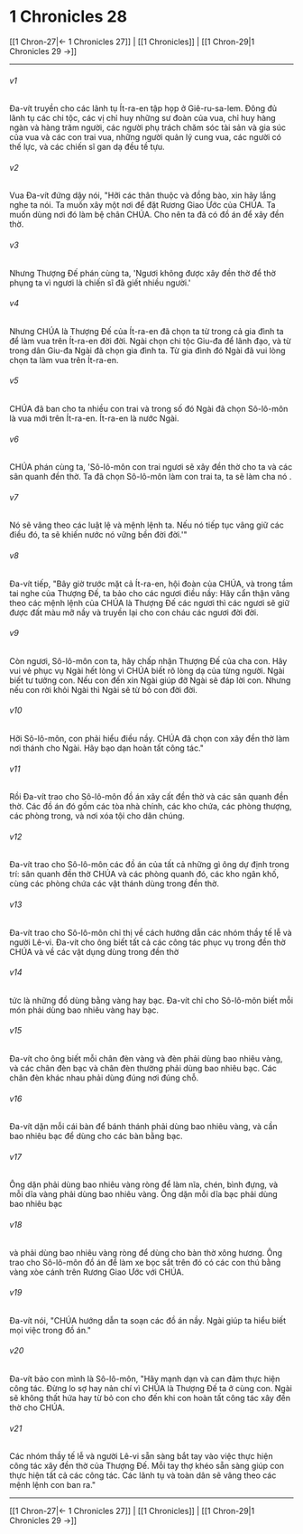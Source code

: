 # 1 Chronicles 28

[[1 Chron-27|← 1 Chronicles 27]] | [[1 Chronicles]] | [[1 Chron-29|1 Chronicles 29 →]]
***



###### v1 
Đa-vít truyền cho các lãnh tụ Ít-ra-en tập họp ở Giê-ru-sa-lem. Đông đủ lãnh tụ các chi tộc, các vị chỉ huy những sư đoàn của vua, chỉ huy hàng ngàn và hàng trăm người, các người phụ trách chăm sóc tài sản và gia súc của vua và các con trai vua, những người quản lý cung vua, các người có thế lực, và các chiến sĩ gan dạ đều tề tựu. 

###### v2 
Vua Đa-vít đứng dậy nói, "Hỡi các thân thuộc và đồng bào, xin hãy lắng nghe ta nói. Ta muốn xây một nơi để đặt Rương Giao Ước của CHÚA. Ta muốn dùng nơi đó làm bệ chân CHÚA. Cho nên ta đã có đồ án để xây đền thờ. 

###### v3 
Nhưng Thượng Đế phán cùng ta, 'Ngươi không được xây đền thờ để thờ phụng ta vì ngươi là chiến sĩ đã giết nhiều người.' 

###### v4 
Nhưng CHÚA là Thượng Đế của Ít-ra-en đã chọn ta từ trong cả gia đình ta để làm vua trên Ít-ra-en đời đời. Ngài chọn chi tộc Giu-đa để lãnh đạo, và từ trong dân Giu-đa Ngài đã chọn gia đình ta. Từ gia đình đó Ngài đã vui lòng chọn ta làm vua trên Ít-ra-en. 

###### v5 
CHÚA đã ban cho ta nhiều con trai và trong số đó Ngài đã chọn Sô-lô-môn là vua mới trên Ít-ra-en. Ít-ra-en là nước Ngài. 

###### v6 
CHÚA phán cùng ta, 'Sô-lô-môn con trai ngươi sẽ xây đền thờ cho ta và các sân quanh đền thờ. Ta đã chọn Sô-lô-môn làm con trai ta, ta sẽ làm cha nó . 

###### v7 
Nó sẽ vâng theo các luật lệ và mệnh lệnh ta. Nếu nó tiếp tục vâng giữ các điều đó, ta sẽ khiến nước nó vững bền đời đời.'" 

###### v8 
Đa-vít tiếp, "Bây giờ trước mặt cả Ít-ra-en, hội đoàn của CHÚA, và trong tầm tai nghe của Thượng Đế, ta bảo cho các ngươi điều nầy: Hãy cẩn thận vâng theo các mệnh lệnh của CHÚA là Thượng Đế các ngươi thì các ngươi sẽ giữ được đất màu mỡ nầy và truyền lại cho con cháu các ngươi đời đời. 

###### v9 
Còn ngươi, Sô-lô-môn con ta, hãy chấp nhận Thượng Đế của cha con. Hãy vui vẻ phục vụ Ngài hết lòng vì CHÚA biết rõ lòng dạ của từng người. Ngài biết tư tưởng con. Nếu con đến xin Ngài giúp đỡ Ngài sẽ đáp lời con. Nhưng nếu con rời khỏi Ngài thì Ngài sẽ từ bỏ con đời đời. 

###### v10 
Hỡi Sô-lô-môn, con phải hiểu điều nầy. CHÚA đã chọn con xây đền thờ làm nơi thánh cho Ngài. Hãy bạo dạn hoàn tất công tác." 

###### v11 
Rồi Đa-vít trao cho Sô-lô-môn đồ án xây cất đền thờ và các sân quanh đền thờ. Các đồ án đó gồm các tòa nhà chính, các kho chứa, các phòng thượng, các phòng trong, và nơi xóa tội cho dân chúng. 

###### v12 
Đa-vít trao cho Sô-lô-môn các đồ án của tất cả những gì ông dự định trong trí: sân quanh đền thờ CHÚA và các phòng quanh đó, các kho ngân khố, cùng các phòng chứa các vật thánh dùng trong đền thờ. 

###### v13 
Đa-vít trao cho Sô-lô-môn chỉ thị về cách hướng dẫn các nhóm thầy tế lễ và người Lê-vi. Đa-vít cho ông biết tất cả các công tác phục vụ trong đền thờ CHÚA và về các vật dụng dùng trong đền thờ 

###### v14 
tức là những đồ dùng bằng vàng hay bạc. Đa-vít chỉ cho Sô-lô-môn biết mỗi món phải dùng bao nhiêu vàng hay bạc. 

###### v15 
Đa-vít cho ông biết mỗi chân đèn vàng và đèn phải dùng bao nhiêu vàng, và các chân đèn bạc và chân đèn thường phải dùng bao nhiêu bạc. Các chân đèn khác nhau phải dùng đúng nơi đúng chỗ. 

###### v16 
Đa-vít dặn mỗi cái bàn để bánh thánh phải dùng bao nhiêu vàng, và cần bao nhiêu bạc để dùng cho các bàn bằng bạc. 

###### v17 
Ông dặn phải dùng bao nhiêu vàng ròng để làm nĩa, chén, bình đựng, và mỗi dĩa vàng phải dùng bao nhiêu vàng. Ông dặn mỗi dĩa bạc phải dùng bao nhiêu bạc 

###### v18 
và phải dùng bao nhiêu vàng ròng để dùng cho bàn thờ xông hương. Ông trao cho Sô-lô-môn đồ án để làm xe bọc sắt trên đó có các con thú bằng vàng xòe cánh trên Rương Giao Ước với CHÚA. 

###### v19 
Đa-vít nói, "CHÚA hướng dẫn ta soạn các đồ án nầy. Ngài giúp ta hiểu biết mọi việc trong đồ án." 

###### v20 
Đa-vít bảo con mình là Sô-lô-môn, "Hãy mạnh dạn và can đảm thực hiện công tác. Đừng lo sợ hay nản chí vì CHÚA là Thượng Đế ta ở cùng con. Ngài sẽ không thất hứa hay từ bỏ con cho đến khi con hoàn tất công tác xây đền thờ cho CHÚA. 

###### v21 
Các nhóm thầy tế lễ và người Lê-vi sẵn sàng bắt tay vào việc thực hiện công tác xây đền thờ của Thượng Đế. Mỗi tay thợ khéo sẵn sàng giúp con thực hiện tất cả các công tác. Các lãnh tụ và toàn dân sẽ vâng theo các mệnh lệnh con ban ra."

***
[[1 Chron-27|← 1 Chronicles 27]] | [[1 Chronicles]] | [[1 Chron-29|1 Chronicles 29 →]]
